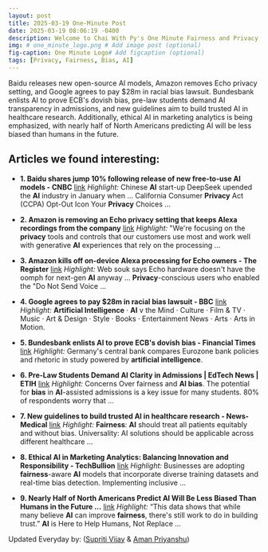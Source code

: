 ```yaml
---
layout: post
title: 2025-03-19 One-Minute Post
date: 2025-03-19 08:06:19 -0400
description: Welcome to Chai With Py's One Minute Fairness and Privacy, which aims to provide you the current happenings in the world of Fairness, Privacy, and AI.
img: # one_minute_logo.png # Add image post (optional)
fig-caption: One Minute Logo# Add figcaption (optional)
tags: [Privacy, Fairness, Bias, AI]
---
```


Baidu releases new open-source AI models, Amazon removes Echo privacy setting, and Google agrees to pay $28m in racial bias lawsuit. Bundesbank enlists AI to prove ECB's dovish bias, pre-law students demand AI transparency in admissions, and new guidelines aim to build trusted AI in healthcare research. Additionally, ethical AI in marketing analytics is being emphasized, with nearly half of North Americans predicting AI will be less biased than humans in the future.

## Articles we found interesting:

- **1. Baidu shares jump 10% following release of new free-to-use <b>AI</b> models - CNBC** [link](https://www.cnbc.com/2025/03/18/baidu-shares-jump-10percent-following-release-of-new-open-source-ai-models-.html)
_Highlight:_ Chinese <b>AI</b> start-up DeepSeek upended the <b>AI</b> industry in January when ... California Consumer <b>Privacy</b> Act (CCPA) Opt-Out Icon Your <b>Privacy</b> Choices&nbsp;...

- **2. Amazon is removing an Echo <b>privacy</b> setting that keeps Alexa recordings from the company** [link](https://www.usatoday.com/story/tech/2025/03/17/amazon-echo-alexa-reporting-privacy/82503576007/)
_Highlight:_ &quot;We&#39;re focusing on the <b>privacy</b> tools and controls that our customers use most and work well with generative <b>AI</b> experiences that rely on the processing&nbsp;...

- **3. Amazon kills off on-device Alexa processing for Echo owners - The Register** [link](https://www.theregister.com/2025/03/17/amazon_kills_on_device_alexa/)
_Highlight:_ Web souk says Echo hardware doesn&#39;t have the oomph for next-gen <b>AI</b> anyway ... <b>Privacy</b>-conscious users who enabled the &quot;Do Not Send Voice&nbsp;...

- **4. Google agrees to pay $28m in racial <b>bias</b> lawsuit - BBC** [link](https://www.bbc.com/news/articles/c39v2ykwgdno)
_Highlight:_ <b>Artificial Intelligence</b> &middot; <b>AI</b> v the Mind &middot; Culture &middot; Film &amp; TV &middot; Music &middot; Art &amp; Design &middot; Style &middot; Books &middot; Entertainment News &middot; Arts &middot; Arts in Motion.

- **5. Bundesbank enlists <b>AI</b> to prove ECB&#39;s dovish <b>bias</b> - Financial Times** [link](https://www.ft.com/content/bd9392a2-f7a9-4fa8-bf8d-175a48e3c6fc)
_Highlight:_ Germany&#39;s central bank compares Eurozone bank policies and rhetoric in study powered by <b>artificial intelligence</b>.

- **6. Pre-Law Students Demand <b>AI</b> Clarity in Admissions | EdTech News | ETIH** [link](https://www.edtechinnovationhub.com/news/pre-law-students-push-for-ai-transparency-as-law-schools-lag-behind-on-genai-policies)
_Highlight:_ Concerns Over fairness and <b>AI bias</b>. The potential for <b>bias</b> in <b>AI</b>-assisted admissions is a key issue for many students. 80% of respondents worry that&nbsp;...

- **7. New guidelines to build trusted <b>AI</b> in healthcare research - News-Medical** [link](https://www.news-medical.net/news/20250318/New-guidelines-to-build-trusted-AI-in-healthcare-research.aspx)
_Highlight:_ <b>Fairness</b>: <b>AI</b> should treat all patients equitably and without bias. Universality: AI solutions should be applicable across different healthcare&nbsp;...

- **8. Ethical <b>AI</b> in Marketing Analytics: Balancing Innovation and Responsibility - TechBullion** [link](https://techbullion.com/ethical-ai-in-marketing-analytics-balancing-innovation-and-responsibility/)
_Highlight:_ Businesses are adopting <b>fairness</b>-aware <b>AI</b> models that incorporate diverse training datasets and real-time bias detection. Implementing inclusive&nbsp;...

- **9. Nearly Half of North Americans Predict <b>AI</b> Will Be Less Biased Than Humans in the Future ...** [link](https://www.silicon.co.uk/press-release/nearly-half-of-north-americans-predict-ai-will-be-less-biased-than-humans-in-the-future-new-survey-reveals)
_Highlight:_ “This data shows that while many believe <b>AI</b> can improve <b>fairness</b>, there&#39;s still work to do in building trust.” <b>AI</b> is Here to Help Humans, Not Replace&nbsp;...


Updated Everyday by: (<a href="https://supritivijay.github.io/">Supriti Vijay</a> & <a href="https://amanpriyanshu.github.io/">Aman Priyanshu</a>)
